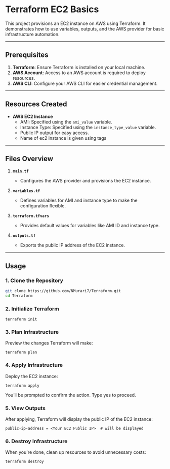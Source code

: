 # Terraform EC2 Basics  

This project provisions an EC2 instance on AWS using Terraform. It demonstrates how to use variables, outputs, and the AWS provider for basic infrastructure automation.  

---

## Prerequisites  

1. **Terraform**: Ensure Terraform is installed on your local machine.  
2. **AWS Account**: Access to an AWS account is required to deploy resources.  
3. **AWS CLI**: Configure your AWS CLI for easier credential management.  


---

## Resources Created  

- **AWS EC2 Instance**  
  - AMI: Specified using the `ami_value` variable.  
  - Instance Type: Specified using the `instance_type_value` variable.  
  - Public IP output for easy access.
  - Name of ec2 instance is given using tags

---

## Files Overview  

1. **`main.tf`**  
   - Configures the AWS provider and provisions the EC2 instance.  

2. **`variables.tf`**  
   - Defines variables for AMI and instance type to make the configuration flexible.  

3. **`terraform.tfvars`**  
   - Provides default values for variables like AMI ID and instance type.  

4. **`outputs.tf`**  
   - Exports the public IP address of the EC2 instance.  

---

## Usage  

### 1. Clone the Repository  

```bash  
git clone https://github.com/NMurari7/Terraform.git  
cd Terraform
```
### 2. Initialize Terraform
```
terraform init
```

### 3. Plan Infrastructure
Preview the changes Terraform will make:
```
terraform plan  
```

### 4. Apply Infrastructure
Deploy the EC2 instance:

```
terraform apply  
```
You’ll be prompted to confirm the action. Type yes to proceed.

### 5. View Outputs
After applying, Terraform will display the public IP of the EC2 instance:
```
public-ip-address = <Your EC2 Public IP>  # will be displayed
```
  
### 6. Destroy Infrastructure
When you're done, clean up resources to avoid unnecessary costs:
```
terraform destroy
``` 


